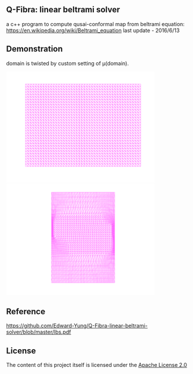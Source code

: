 
## Q-Fibra: linear beltrami solver 
a c++ program to compute qusai-conformal map from beltrami equation: https://en.wikipedia.org/wiki/Beltrami_equation
last update - 2016/6/13

## Demonstration
domain is twisted by custom setting of μ(domain).
<p>
<img src="https://github.com/SuperCyberEngineer/algorithms-mesh-mapping/blob/main/demo/mesh.png" height="300">
<img src="https://github.com/SuperCyberEngineer/algorithms-mesh-mapping/blob/main/demo/mesh_result.png" height="300">

## Reference
https://github.com/Edward-Yung/Q-Fibra-linear-beltrami-solver/blob/master/lbs.pdf

## License 
The content of this project itself is licensed under the [Apache License 2.0](http://www.apache.org/licenses/LICENSE-2.0) 

